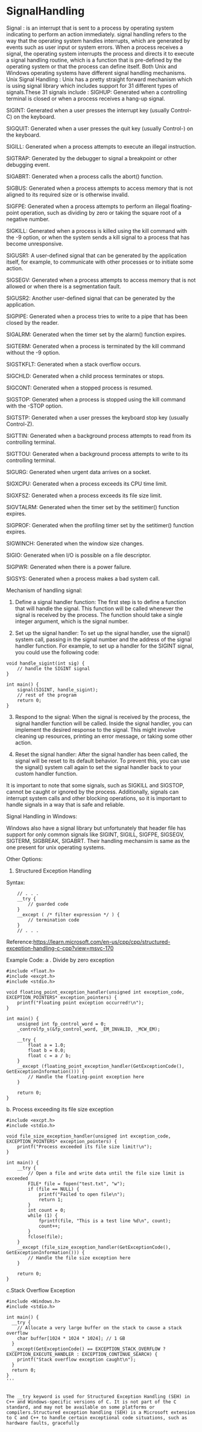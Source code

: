 # SignalHandling
Signal : is an interrupt that is sent to a process by operating system indicating to perform an action immediately.
signal handling refers to the way that the operating system handles interrupts, which are generated by events such as user input or system errors. When a process receives a signal, the operating system interrupts the process and directs it to execute a signal handling routine, which is a function that is pre-defined by the operating system or that the process can define itself.
Both Unix and Windows operating systems have different signal handling mechanisms.
Unix Signal Handling :
Unix has a pretty straight forward mechanism which is using signal library which includes support for 31 different types of signals.These 31 signals include :
SIGHUP: Generated when a controlling terminal is closed or when a process receives a hang-up signal.

SIGINT: Generated when a user presses the interrupt key (usually Control-C) on the keyboard.

SIGQUIT: Generated when a user presses the quit key (usually Control-) on the keyboard.

SIGILL: Generated when a process attempts to execute an illegal instruction.

SIGTRAP: Generated by the debugger to signal a breakpoint or other debugging event.

SIGABRT: Generated when a process calls the abort() function.

SIGBUS: Generated when a process attempts to access memory that is not aligned to its required size or is otherwise invalid.

SIGFPE: Generated when a process attempts to perform an illegal floating-point operation, such as dividing by zero or taking the square root of a negative number.

SIGKILL: Generated when a process is killed using the kill command with the -9 option, or when the system sends a kill signal to a process that has become unresponsive.

SIGUSR1: A user-defined signal that can be generated by the application itself, for example, to communicate with other processes or to initiate some action.

SIGSEGV: Generated when a process attempts to access memory that is not allowed or when there is a segmentation fault.

SIGUSR2: Another user-defined signal that can be generated by the application.

SIGPIPE: Generated when a process tries to write to a pipe that has been closed by the reader.

SIGALRM: Generated when the timer set by the alarm() function expires.

SIGTERM: Generated when a process is terminated by the kill command without the -9 option.

SIGSTKFLT: Generated when a stack overflow occurs.

SIGCHLD: Generated when a child process terminates or stops.

SIGCONT: Generated when a stopped process is resumed.

SIGSTOP: Generated when a process is stopped using the kill command with the -STOP option.

SIGTSTP: Generated when a user presses the keyboard stop key (usually Control-Z).

SIGTTIN: Generated when a background process attempts to read from its controlling terminal.

SIGTTOU: Generated when a background process attempts to write to its controlling terminal.

SIGURG: Generated when urgent data arrives on a socket.

SIGXCPU: Generated when a process exceeds its CPU time limit.

SIGXFSZ: Generated when a process exceeds its file size limit.

SIGVTALRM: Generated when the timer set by the setitimer() function expires.

SIGPROF: Generated when the profiling timer set by the setitimer() function expires.

SIGWINCH: Generated when the window size changes.

SIGIO: Generated when I/O is possible on a file descriptor.

SIGPWR: Generated when there is a power failure.

SIGSYS: Generated when a process makes a bad system call.

Mechanism of handling signal:
1. Define a signal handler function: The first step is to define a function that will handle the signal. This function will be called whenever the signal is received by the process. The function should take a single integer argument, which is the signal number.

2. Set up the signal handler: To set up the signal handler, use the signal() system call, passing in the signal number and the address of the signal handler function. For example, to set up a handler for the SIGINT signal, you could use the following code:
```
void handle_sigint(int sig) {
    // handle the SIGINT signal
}

int main() {
    signal(SIGINT, handle_sigint);
    // rest of the program
    return 0;
}
```
3. Respond to the signal: When the signal is received by the process, the signal handler function will be called. Inside the signal handler, you can implement the desired response to the signal. This might involve cleaning up resources, printing an error message, or taking some other action.

4. Reset the signal handler: After the signal handler has been called, the signal will be reset to its default behavior. To prevent this, you can use the signal() system call again to set the signal handler back to your custom handler function.

It is important to note that some signals, such as SIGKILL and SIGSTOP, cannot be caught or ignored by the process. Additionally, signals can interrupt system calls and other blocking operations, so it is important to handle signals in a way that is safe and reliable.


Signal Handling in Windows:

Windows also have a signal library but unfortunately that header file has support for only common signals like SIGINT, SIGILL, SIGFPE,	SIGSEGV, SIGTERM, SIGBREAK, SIGABRT.
Their handling mechansim is same as the one present for unix operating systems.

Other Options:

1. Structured Exception Handling

Syntax: 
```
    // . . .
    __try {
        // guarded code
    }
    __except ( /* filter expression */ ) {
        // termination code
    }
    // . . .
```

Reference:https://learn.microsoft.com/en-us/cpp/cpp/structured-exception-handling-c-cpp?view=msvc-170

Example Code:
a . Divide by zero exception
```
#include <float.h>
#include <excpt.h>
#include <stdio.h>

void floating_point_exception_handler(unsigned int exception_code, EXCEPTION_POINTERS* exception_pointers) {
    printf("Floating point exception occurred!\n");
}

int main() {
    unsigned int fp_control_word = 0;
    _controlfp_s(&fp_control_word, _EM_INVALID, _MCW_EM);

    __try {
        float a = 1.0;
        float b = 0.0;
        float c = a / b;
    }
    __except (floating_point_exception_handler(GetExceptionCode(), GetExceptionInformation())) {
        // Handle the floating-point exception here
    }

    return 0;
}
```

b. Process exceeding its file size exception

```
#include <excpt.h>
#include <stdio.h>

void file_size_exception_handler(unsigned int exception_code, EXCEPTION_POINTERS* exception_pointers) {
    printf("Process exceeded its file size limit!\n");
}

int main() {
    __try {
        // Open a file and write data until the file size limit is exceeded
        FILE* file = fopen("test.txt", "w");
        if (file == NULL) {
            printf("Failed to open file\n");
            return 1;
        }
        int count = 0;
        while (1) {
            fprintf(file, "This is a test line %d\n", count);
            count++;
        }
        fclose(file);
    }
    __except (file_size_exception_handler(GetExceptionCode(), GetExceptionInformation())) {
        // Handle the file size exception here
    }

    return 0;
}
```
c.Stack Overflow Exception
```
#include <Windows.h>
#include <stdio.h>

int main() {
  __try {
    // Allocate a very large buffer on the stack to cause a stack overflow
    char buffer[1024 * 1024 * 1024]; // 1 GB
  }
  __except(GetExceptionCode() == EXCEPTION_STACK_OVERFLOW ? EXCEPTION_EXECUTE_HANDLER : EXCEPTION_CONTINUE_SEARCH) {
    printf("Stack overflow exception caught\n");
  }
  return 0;
}
'''


The __try keyword is used for Structured Exception Handling (SEH) in C++ and Windows-specific versions of C. It is not part of the C standard, and may not be available on some platforms or compilers.Structured exception handling (SEH) is a Microsoft extension to C and C++ to handle certain exceptional code situations, such as hardware faults, gracefully
